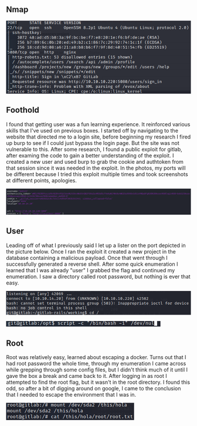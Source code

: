 ## Nmap 

![nampg](/ready/images/nmap.png)

## Foothold

I found that getting user was a fun learning experience. It reinforced various skills that I've used on previous boxes. I started off by navigating to the website that directed me to a login site, before beginning my research I fired up burp to see if I could just bypass the login page. But the site was not vulnerable to this. After some research, I found a public exploit for gitlab, after examing the code to gain a better understanding of the exploit. I created a new user and used burp to grab the cookie and authtoken from that session since it was needed in the exploit. In the photos, my ports will be different because I tried this exploit multiple times and took screenshots at different points, apologies.  

![Exploit](/ready/images/exploit.png)

## User

Leading off of what I previously said I let up a lister on the port depicted in the picture below. Once I ran the exploit it created a new project in the database containing a malicious payload. Once that went through I successfully generated a reverse shell. After some quick enumeration I learned that I was already "user" I grabbed the flag and continued my enumeration. I saw a directory called root password, but nothing is ever that easy.

![User](/ready/images/user.png)

![Stable Shell](/ready/images/stableshell.png)

## Root

Root was relatively easy, learned about escaping a docker. Turns out that I had root password the whole time, through my enumeration I came across while grepping through some config files, but I didn't think much of it until I gave the box a break and came back to it. After logging in as root I attempted to find the root flag, but it wasn't in the root directory. I found this odd, so after a bit of digging around on google, I came to the conclusion that I needed to escape the environment that I was in. 

![Docker](/ready/images/dockerescape.png)
